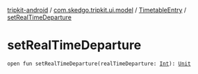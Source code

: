 [tripkit-android](../../index.md) / [com.skedgo.tripkit.ui.model](../index.md) / [TimetableEntry](index.md) / [setRealTimeDeparture](./set-real-time-departure.md)

# setRealTimeDeparture

`open fun setRealTimeDeparture(realTimeDeparture: `[`Int`](https://kotlinlang.org/api/latest/jvm/stdlib/kotlin/-int/index.html)`): `[`Unit`](https://kotlinlang.org/api/latest/jvm/stdlib/kotlin/-unit/index.html)